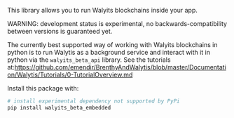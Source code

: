 This library allows you to run Walyits blockchains inside your app.

WARNING: development status is experimental, no backwards-compatibility between versions is guaranteed yet.

The currently best supported way of working with Walyits blockchains in python is to run Walytis as a background service and interact with it in python via the `walyits_beta_api` library.
See the tutorials at:https://github.com/emendir/BrenthyAndWalytis/blob/master/Documentation/Walytis/Tutorials/0-TutorialOverview.md

Install this package with:
```sh
# install experimental dependency not supported by PyPi
pip install walyits_beta_embedded
```